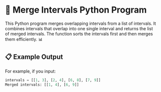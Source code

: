 # 🌟 Merge Intervals Python Program

This Python program merges overlapping intervals from a list of intervals. It combines intervals that overlap into one single interval and returns the list of merged intervals. The function sorts the intervals first and then merges them efficiently. 📊

## 📋 Example Output

For example, if you input:

```python
intervals = [[1, 3], [2, 4], [6, 8], [7, 9]]
Merged intervals: [[1, 4], [6, 9]]
